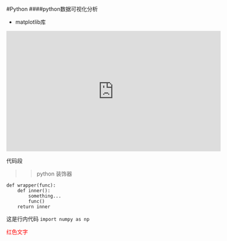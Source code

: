 #Python 
####python数据可视化分析
* matplotlib库
<iframe width="560" height="315" src="https://www.youtube.com/embed/sr8JGqvFOXo" frameborder="0" allow="autoplay; encrypted-media" allowfullscreen></iframe>

代码段 <br>
>> python 装饰器
```
def wrapper(func):
    def inner():
        something...
        func()
    return inner
```

这是行内代码 `import numpy as np`

<font color="red">红色文字</font>